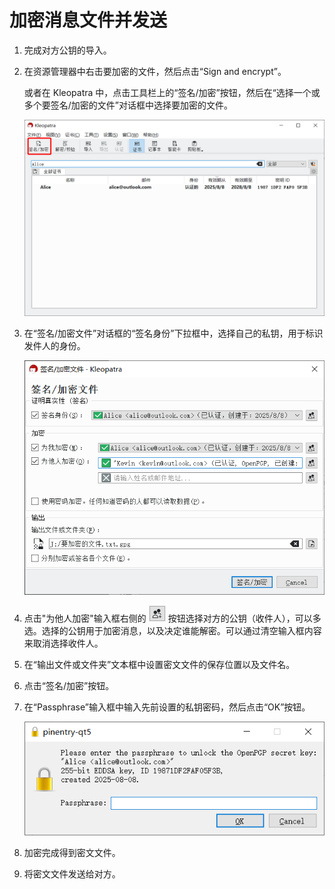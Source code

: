 # 加密消息文件并发送

1. 完成对方公钥的导入。

2. 在资源管理器中右击要加密的文件，然后点击“Sign and encrypt”。

    或者在 Kleopatra 中，点击工具栏上的“签名/加密”按钮，然后在“选择一个或多个要签名/加密的文件”对话框中选择要加密的文件。

    ![签名/加密按钮](encrypt-message/sign-and-ecrypt-button.png)

3. 在“签名/加密文件”对话框的“签名身份”下拉框中，选择自己的私钥，用于标识发件人的身份。

    ![签名/加密文件对话框](encrypt-message/file-recipients.png)

4. 点击"为他人加密"输入框右侧的 ![选择证书按钮](encrypt-message/select-certificates-button.png) 按钮选择对方的公钥（收件人），可以多选。选择的公钥用于加密消息，以及决定谁能解密。可以通过清空输入框内容来取消选择收件人。

5. 在“输出文件或文件夹”文本框中设置密文文件的保存位置以及文件名。

6. 点击“签名/加密”按钮。

7. 在“Passphrase”输入框中输入先前设置的私钥密码，然后点击“OK”按钮。

    ![输入私钥密码](shared/enter-private-key-passphrase.png)

8. 加密完成得到密文文件。

9. 将密文文件发送给对方。
